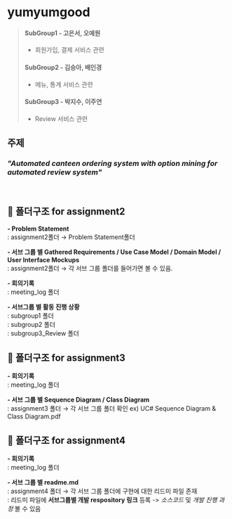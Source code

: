# yumyumgood
> #### SubGroup1 - 고은서, 오예원
> - 회원가입, 결제 서비스 관련 
> #### SubGroup2 - 김승아, 배인경
> - 메뉴, 통계 서비스 관련
> #### SubGroup3 - 박지수, 이주연
> - Review 서비스 관련

## 주제
### *"Automated canteen ordering system with option mining for automated review system"*
<br>

## 📂 폴더구조 for assignment2
**- Problem Statement** <br>
: assignment2폴더 → Problem Statement폴더<br>

**- 서브 그룹 별 Gathered Requirements / Use Case Model / Domain Model / User Interface Mockups**<br>
: assignment2폴더 → 각 서브 그룹 폴더를 들어가면 볼 수 있음. <br>

**- 회의기록**<br>
: meeting_log 폴더<br>

**- 서브그룹 별 활동 진행 상황**<br>
: subgroup1 폴더<br>
: subgroup2 폴더<br>
: subgroup3_Review 폴더<br>


## 📂 폴더구조 for assignment3

**- 회의기록**<br>
: meeting_log 폴더<br>

**- 서브 그룹 별 Sequence Diagram / Class Diagram**<br>
: assignment3 폴더 → 각 서브 그룹 폴더 확인
  ex) UC# Sequence Diagram & Class Diagram.pdf
  
## 📂 폴더구조 for assignment4

**- 회의기록**<br>
: meeting_log 폴더<br>

**- 서브 그룹 별 readme.md**<br>
: assignment4 폴더 → 각 서브 그룹 폴더에 구현에 대한 리드미 파일 존재 <br/>
: 리드미 파일에 **서브그룹별 개발 respository 링크** 등록 -> *소스코드* 및 *개발 진행 과정* 볼 수 있음  <br/>

